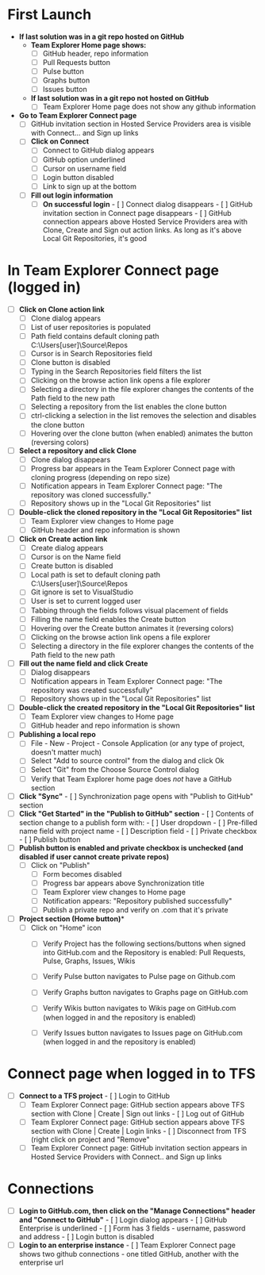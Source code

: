 # First Launch
  - **If last solution was in a git repo hosted on GitHub**
    - **Team Explorer Home page shows:**
      - [ ] GitHub header, repo information
      - [ ] Pull Requests button
      - [ ] Pulse button
      - [ ] Graphs button
      - [ ] Issues button
    - **If last solution was in a git repo not hosted on GitHub**
        - [ ] Team Explorer Home page does not show any github information
  - **Go to Team Explorer Connect page**
    - [ ] GitHub invitation section in Hosted Service Providers area is visible with Connect... and Sign up links
    - [ ] **Click on Connect**
        - [ ] Connect to GitHub dialog appears
        - [ ] GitHub option underlined
        - [ ] Cursor on username field
        - [ ] Login button disabled
        - [ ] Link to sign up at the bottom
    - [ ] **Fill out login information**
        - [ ] **On successful login**
              - [ ] Connect dialog disappears
              - [ ] GitHub invitation section in Connect page disappears
              - [ ] GitHub connection appears above Hosted Service Providers area with Clone, Create and Sign out action links. As long as it's above Local Git Repositories, it's good
                
# In Team Explorer Connect page (logged in)
  - [ ] **Click on Clone action link**
      - [ ] Clone dialog appears
      - [ ] List of user repositories is populated
      - [ ] Path field contains default cloning path C:\Users\[user]\Source\Repos
      - [ ] Cursor is in Search Repositories field
      - [ ] Clone button is disabled
      - [ ] Typing in the Search Repositories field filters the list
      - [ ] Clicking on the browse action link opens a file explorer
      - [ ] Selecting a directory in the file explorer changes the contents of the Path field to the new path
      - [ ] Selecting a repository from the list enables the clone button
      - [ ] ctrl-clicking a selection in the list removes the selection and disables the clone button
      - [ ] Hovering over the clone button (when enabled) animates the button (reversing colors)
  - [ ] **Select a repository and click Clone**
      - [ ] Clone dialog disappears
      - [ ] Progress bar appears in the Team Explorer Connect page with cloning progress (depending on repo size)
      - [ ] Notification appears in Team Explorer Connect page: "The repository was cloned successfully."
      - [ ] Repository shows up in the "Local Git Repositories" list
  - [ ] **Double-click the cloned repository in the "Local Git Repositories" list**
      - [ ] Team Explorer view changes to Home page
      - [ ] GitHub header and repo information is shown
  - [ ] **Click on Create action link**
    - [ ] Create dialog appears
    - [ ] Cursor is on the Name field
    - [ ] Create button is disabled
    - [ ] Local path is set to default cloning path C:\Users\[user]\Source\Repos
    - [ ] Git ignore is set to VisualStudio
    - [ ] User is set to current logged user
    - [ ] Tabbing through the fields follows visual placement of fields
    - [ ] Filling the name field enables the Create button
    - [ ] Hovering over the Create button animates it (reversing colors)
    - [ ] Clicking on the browse action link opens a file explorer
    - [ ] Selecting a directory in the file explorer changes the contents of the Path field to the new path
  - [ ] **Fill out the name field and click Create**
    - [ ] Dialog disappears
    - [ ] Notification appears in Team Explorer Connect page: "The repository was created successfully"
    - [ ] Repository shows up in the "Local Git Repositories" list
  - [ ] **Double-click the created repository in the "Local Git Repositories" list**
    - [ ] Team Explorer view changes to Home page
    - [ ] GitHub header and repo information is shown
- [ ] **Publishing a local repo**
  - [ ] File - New - Project - Console Application (or any type of project, doesn't matter much)
  - [ ] Select "Add to source control" from the dialog and click Ok
  - [ ] Select "Git" from the Choose Source Control dialog
  - [ ] Verify that Team Explorer home page does *not* have a GitHub section
- [ ] **Click "Sync"**
       - [ ] Synchronization page opens with "Publish to GitHub" section
- [ ] **Click "Get Started" in the "Publish to GitHub" section**
      - [ ] Contents of section change to a publish form with:
        - [ ] User dropdown
        - [ ] Pre-filled name field with project name
        - [ ] Description field
        - [ ] Private checkbox
        - [ ] Publish button
- [ ] **Publish button is enabled and private checkbox is unchecked (and disabled if user cannot create private repos)**
    - [ ] Click on "Publish"
        - [ ] Form becomes disabled
        - [ ] Progress bar appears above Synchronization title
        - [ ] Team Explorer view changes to Home page
        - [ ] Notification appears: "Repository published successfully"
        - [ ] Publish a private repo and verify on .com that it's private 
- [ ] **Project section (Home button)*** 
    - [ ] Click on "Home" icon 
        - [ ] Verify Project has the following sections/buttons when signed into GitHub.com and the Repository is enabled: Pull Requests, Pulse, Graphs, Issues, Wikis
        - [ ] Verify Pulse button navigates to Pulse page on Github.com
        - [ ] Verify Graphs button navigates to Graphs page on GitHub.com
        - [ ] Verify Wikis button navigates to Wikis page on GitHub.com (when logged in and the repository is enabled)
        - [ ] Verify Issues button navigates to Issues page on GitHub.com (when logged in and the repository is enabled)
        
        
# Connect page when logged in to TFS
   - [ ] **Connect to a TFS project**
    - [ ] Login to GitHub
      - [ ] Team Explorer Connect page: GitHub section appears above TFS section with Clone | Create | Sign out links
    - [ ] Log out of GitHub
      - [ ] Team Explorer Connect page: GitHub section appears above TFS section with Clone | Create | Login links
    - [ ]  Disconnect from TFS (right click on project and "Remove"
      - [ ] Team Explorer Connect page: GitHub invitation section appears in Hosted Service Providers with Connect.. and Sign up links
      
# Connections
- [ ] **Login to GitHub.com, then click on the "Manage Connections" header and "Connect to GitHub"**
      - [ ] Login dialog appears
      - [ ] GitHub Enterprise is underlined
      - [ ] Form has 3 fields - username, password and address
      - [ ] Login button is disabled
- [ ] **Login to an enterprise instance**
      - [ ] Team Explorer Connect page shows two github connections - one titled GitHub, another with the enterprise url
